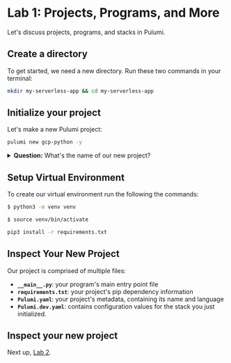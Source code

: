 # Lab 1: Projects, Programs, and More

Let's discuss projects, programs, and stacks in Pulumi.

## Create a directory

To get started, we need a new directory. Run these two commands in your terminal:

```bash
mkdir my-serverless-app && cd my-serverless-app
```

## Initialize your project

Let's make a new Pulumi project:

```bash
pulumi new gcp-python -y
```

<details>
<summary><b>Question:</b> What's the name of our new project?</summary>

<br/>
<b>Answer:</b> Pulumi takes the name from the directory, so the name of our new project is <code>my-first-app</code>. If you want to use a different name, use the <code>--name</code> flag or remove the <code>-y</code> flag so you can change the answer at the prompt.
</details>

## Setup Virtual Environment

To create our virtual environment run the following the commands:

```bash
$ python3 -m venv venv
```

```bash
$ source venv/bin/activate
```

```bash
pip3 install -r requirements.txt
```

## Inspect Your New Project

Our project is comprised of multiple files:

* **`__main__.py`**: your program's main entry point file
* **`requirements.txt`**: your project's pip dependency information
* **`Pulumi.yaml`**: your project's metadata, containing its name and language
* **`Pulumi.dev.yaml`**: contains configuration values for the stack you just initialized.

## Inspect your new project

Next up, [Lab 2](../lab-2/).